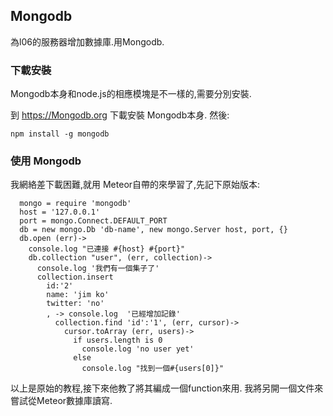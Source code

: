 ## Mongodb

為l06的服務器增加數據庫.用Mongodb.

### 下載安裝
Mongodb本身和node.js的相應模塊是不一樣的,需要分別安裝.

到 https://Mongodb.org 下載安裝 Mongodb本身.
然後:
```
npm install -g mongodb
```
### 使用 Mongodb
我網絡差下載困難,就用 Meteor自帶的來學習了,先記下原始版本:

      mongo = require 'mongodb'
      host = '127.0.0.1'
      port = mongo.Connect.DEFAULT_PORT
      db = new mongo.Db 'db-name', new mongo.Server host, port, {}
      db.open (err)->
        console.log "已連接 #{host} #{port}"
        db.collection "user", (err, collection)->
          console.log '我們有一個集子了'
          collection.insert
            id:'2'
            name: 'jim ko'
            twitter: 'no'
            , -> console.log  '已經增加記錄'
              collection.find 'id':'1', (err, cursor)->
                cursor.toArray (err, users)->
                  if users.length is 0
                    console.log 'no user yet'
                  else
                    console.log "找到一個#{users[0]}"

以上是原始的教程,接下來他教了將其編成一個function來用.
我將另開一個文件來嘗試從Meteor數據庫讀寫.
